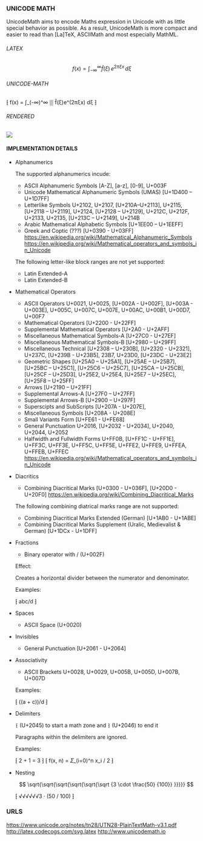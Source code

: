 ### UNICODE MATH

UnicodeMath aims to encode Maths expression in Unicode with as little special behavior as possible. As a result, UnicodeMath is more compact and easier to read than [La]TeX, ASCIIMath and most especially MathML.

###### LATEX

$$ f(x) = \int_{-\infty}^\infty \hat f(\xi)\,e^{2 \pi \xi x} \,d\xi $$

###### UNICODE-MATH

⁅ f(x) = ∫_(-∞)^∞ ▒ f̂(ξ)e^(2πξx) dξ ⁆

###### RENDERED

<img src="http://latex.codecogs.com/svg.latex?f(x) = \int_{-\infty}^\infty \hat f(\xi)\,e^{2 \pi \xi x} \,d\xi" />

#### IMPLEMENTATION DETAILS
- Alphanumerics

    The supported alphanumerics incude:
    - ASCII Alphanumeric Symbols [A-Z], [a-z], [0-9], U+003F
    - Unicode Mathematical Alphanumeric Symbols (UMAS) [U+1D400 – U+1D7FF]
    - Letterlike Symbols U+2102, U+2107, [U+210A–U+2113], U+2115, [U+2118 – U+2119], U+2124, [U+2128 – U+2129], U+212C, U+212F, U+2133, U+2135, [U+213C – U+2149], U+214B
    - Arabic Mathematical Alphabetic Symbols [U+1EE00 – U+1EEFF]
    - Greek and Coptic (???) [U+0390 - U+03FF]
    https://en.wikipedia.org/wiki/Mathematical_Alphanumeric_Symbols
    https://en.wikipedia.org/wiki/Mathematical_operators_and_symbols_in_Unicode

    The following letter-like block ranges are not yet supported:
    - Latin Extended-A
    - Latin Extended-B


- Mathematical Operators

    - ASCII Operators U+0021, U+0025, [U+002A - U+002F], [U+003A - U+003E], U+005C, U+007C, U+007E, U+00AC, U+00B1, U+00D7, U+00F7
    - Mathematical Operators [U+2200 - U+22FF]
    - Supplemental Mathematical Operators [U+2A0 - U+2AFF]
    - Miscellaneous Mathematical Symbols-A [U+27C0 - U+27EF]
    - Miscellaneous Mathematical Symbols-B [U+2980 – U+29FF]
    - Miscellaneous Technical [U+2308 – U+230B], [U+2320 - U+2321], U+237C, [U+239B - U+23B5], 23B7, U+23D0, [U+23DC - U+23E2]
    - Geometric Shapes [U+25A0 – U+25A1], [U+25AE – U+25B7], [U+25BC – U+25C1], [U+25C6 – U+25C7], [U+25CA – U+25CB], [U+25CF – U+25D3], U+25E2, U+25E4, [U+25E7 – U+25EC], [U+25F8 – U+25FF]
    - Arrows [U+2190 – U+21FF]
    - Supplemental Arrows-A [U+27F0 – U+27FF]
    - Supplemental Arrows-B [U+2900 – U+297F]
    - Superscipts and SubScripts [U+207A - U+207E],
    - Miscellaneous Symbols [U+208A - U+208E]
    - Small Variants Form [U+FE61 - U+FE68]
    - General Punctuation U+2016, [U+2032 - U+2034], U+2040, U+2044, U+2052
    - Halfwidth and Fullwidth Forms U+FF0B, [U+FF1C - U+FF1E], U+FF3C, U+FF3E, U+FF5C, U+FF5E, U+FFE2, U+FFE9, U+FFEA, U+FFEB, U+FFEC
    https://en.wikipedia.org/wiki/Mathematical_operators_and_symbols_in_Unicode


- Diacritics

    - Combining Diacritical Marks [U+0300 - U+036F], [U+20D0 - U+20F0]
    https://en.wikipedia.org/wiki/Combining_Diacritical_Marks

    The following combining diatrical marks range are not supported:
    - Combining Diacritical Marks Extended (German) [U+1AB0 - U+1ABE]
    - Combining Diacritical Marks Supplement (Uralic, Medievalist & German) [U+1DCx - U+1DFF]

- Fractions

    - Binary operator with / (U+002F)

    Effect:

    Creates a horizontal divider between the numerator and denominator.

    Examples:

    ⁅ abc/d ⁆

- Spaces

    - ASCII Space (U+0020)


- Invisibles

    - General Punctuation [U+2061 - U+2064]

- Associativity

    - ASCII Brackets U+0028, U+0029, U+005B, U+005D, U+007B, U+007D

    Examples:

    ⁅ ((a + c))/d ⁆


- Delimiters

    `⁅` (U+2045) to start a math zone and `⁆` (U+2046) to end it

    Paragraphs within the delimiters are ignored.

    Examples:

    ⁅ 2 + 1 = 3 ⁆
    ⁅ f(x, n) = 𝛴_(i=0)^n x_i / 2 ⁆


- Nesting

    $$ \sqrt{\sqrt{\sqrt{\sqrt{\sqrt{\sqrt {3 \cdot \frac{50} {100}} }}}}} $$

    ⁅ √√√√√√3 · (50 / 100) ⁆


### URLS
https://www.unicode.org/notes/tn28/UTN28-PlainTextMath-v3.1.pdf
http://latex.codecogs.com/svg.latex
http://www.unicodemath.io
